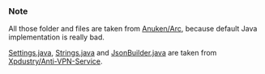 ### Note
All those folder and files are taken from [Anuken/Arc](https://github.com/Anuken/Arc), 
because default Java implementation is really bad.

[Settings.java](Settings.java), [Strings.java](Strings.java) and [JsonBuilder.java](json/JsonBuilder.java)
are taken from [Xpdustry/Anti-VPN-Service](https://github.com/xpdustry/Anti-VPN-Service).

